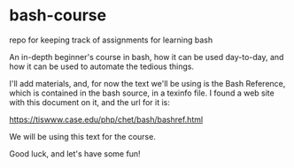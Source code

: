 # bash-course
repo for keeping track of assignments for learning bash

An in-depth beginner's course in bash, how it can be used day-to-day,
and how it can be used to automate the tedious things.

I'll add materials, and, for now the text we'll be using is the Bash
Reference, which is contained in the bash source, in a texinfo file.
I found a web site with this document on it, and the url for it is:

  https://tiswww.case.edu/php/chet/bash/bashref.html

We will be using this text for the course.

Good luck, and let's have some fun!


